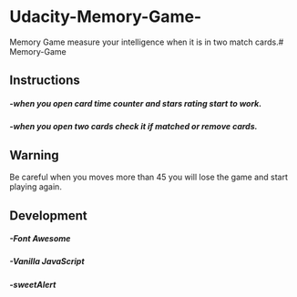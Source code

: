 # Udacity-Memory-Game-
Memory Game measure your intelligence when it is in two match cards.# Memory-Game
## Instructions
##### -when you open card time counter and stars rating start to work.
##### -when you open two cards check it if matched or remove cards.
## Warning
Be careful when you moves more than 45 you will lose the game and start playing again.
## Development
##### -Font Awesome
##### -Vanilla JavaScript
##### -sweetAlert
